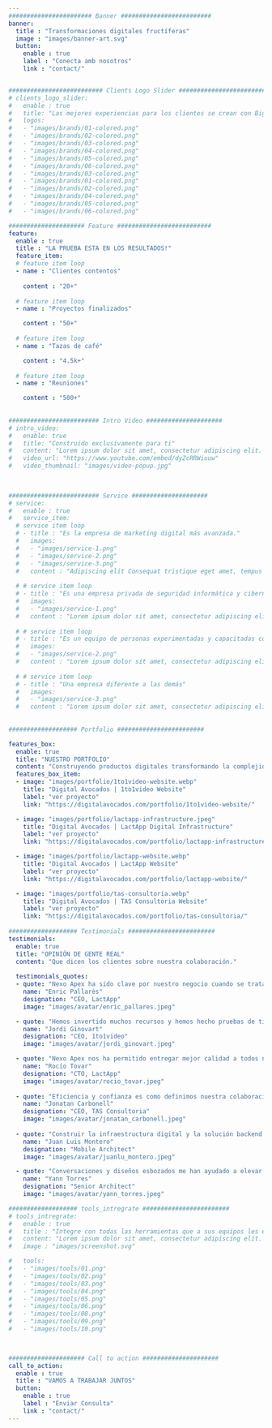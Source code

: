 ```yaml
---
####################### Banner #########################
banner:
  title : "Transformaciones digitales fructíferas"
  image : "images/banner-art.svg"
  button:
    enable : true
    label : "Conecta amb nosotros"
    link : "contact/"


########################## Clients Logo Slider #########################
# clients_logo_slider:
#   enable : true
#   title: "Las mejores experiencias para los clientes se crean con Bigspring"
#   logos:
#   - "images/brands/01-colored.png"
#   - "images/brands/02-colored.png"
#   - "images/brands/03-colored.png"
#   - "images/brands/04-colored.png"
#   - "images/brands/05-colored.png"
#   - "images/brands/06-colored.png"
#   - "images/brands/03-colored.png"
#   - "images/brands/01-colored.png"
#   - "images/brands/02-colored.png"
#   - "images/brands/04-colored.png"
#   - "images/brands/05-colored.png"
#   - "images/brands/06-colored.png"

##################### Feature ##########################
feature:
  enable : true
  title : "LA PRUEBA ESTA EN LOS RESULTADOS!"
  feature_item:
  # feature item loop
  - name : "Clientes contentos"
   
    content : "20+"
    
  # feature item loop
  - name : "Proyectos finalizados"

    content : "50+"
    
  # feature item loop
  - name : "Tazas de café"

    content : "4.5k+"
    
  # feature item loop
  - name : "Reuniones"

    content : "500+"
      
      
######################### Intro Video #####################
# intro_video:
#   enable: true
#   title: "Construido exclusivamente para ti"
#   content: "Lorem ipsum dolor sit amet, consectetur adipiscing elit. Morbi egestas Werat viverra id et aliquet. vulputate egestas sollicitudin."
#   video_url: "https://www.youtube.com/embed/dyZcRRWiuuw"
#   video_thumbnail: "images/video-popup.jpg"

      
      
######################### Service #####################
# service:
#   enable : true
#   service_item:
  # service item loop
  # - title : "Es la empresa de marketing digital más avanzada."
  #   images:
  #   - "images/service-1.png"
  #   - "images/service-2.png"
  #   - "images/service-3.png"
  #   content : "Adipiscing elit Consequat tristique eget amet, tempus eu at consecttur. Leo facilisi nunc viverra tellus. Ac laoreet sit vel consquat. consectetur adipiscing elit. Consequat tristique eget amet, tempus eu at consecttur. Leo facilisi nunc viverra tellus. Ac laoreet sit vel consquat."
      
  # # service item loop
  # - title : "Es una empresa privada de seguridad informática y cibernética."
  #   images:
  #   - "images/service-1.png"
  #   content : "Lorem ipsum dolor sit amet, consectetur adipiscing elit. Consequat tristique eget amet, tempus eu at consecttur. Leo facilisi nunc viverra tellus. Ac laoreet sit vel consquat. consectetur adipiscing elit. Consequat tristique eget amet, tempus eu at consecttur. Leo facilisi nunc viverra tellus. Ac laoreet sit vel consquat."
      
  # # service item loop
  # - title : "Es un equipo de personas experimentadas y capacitadas con distribuciones."
  #   images:
  #   - "images/service-2.png"
  #   content : "Lorem ipsum dolor sit amet, consectetur adipiscing elit. Consequat tristique eget amet, tempus eu at consecttur. Leo facilisi nunc viverra tellus. Ac laoreet sit vel consquat. consectetur adipiscing elit. Consequat tristique eget amet, tempus eu at consecttur. Leo facilisi nunc viverra tellus. Ac laoreet sit vel consquat."
      
  # # service item loop
  # - title : "Una empresa diferente a las demás"
  #   images:
  #   - "images/service-3.png"
  #   content : "Lorem ipsum dolor sit amet, consectetur adipiscing elit. Consequat tristique eget amet, tempus eu at consecttur. Leo facilisi nunc viverra tellus. Ac laoreet sit vel consquat. consectetur adipiscing elit. Consequat tristique eget amet, tempus eu at consecttur. Leo facilisi nunc viverra tellus. Ac laoreet sit vel consquat."
       
       
################### Portfolio ########################

features_box:
  enable: true
  title: "NUESTRO PORTFOLIO"
  content: "Construyendo productos digitales transformando la complejidad en claredad y belleza."
  features_box_item:
  - image: "images/portfolio/1to1video-website.webp"
    title: "Digital Avocados | 1to1video Website"
    label: "ver proyecto"
    link: "https://digitalavocados.com/portfolio/1to1video-website/"

  - image: "images/portfolio/lactapp-infrastructure.jpeg"
    title: "Digital Avocados | LactApp Digital Infrastructure"
    label: "ver proyecto"
    link: "https://digitalavocados.com/portfolio/lactapp-infrastructure/"

  - image: "images/portfolio/lactapp-website.webp"
    title: "Digital Avocados | LactApp Website"
    label: "ver proyecto"
    link: "https://digitalavocados.com/portfolio/lactapp-website/"

  - image: "images/portfolio/tas-consultoria.webp"
    title: "Digital Avocados | TAS Consultoria Website"
    label: "ver proyecto"
    link: "https://digitalavocados.com/portfolio/tas-consultoria/"
        
################### Testimonials ########################
testimonials:
  enable: true
  title: "OPINIÓN DE GENTE REAL"
  content: "Que dicen los clientes sobre nuestra colaboración."
  
  testimonials_quotes:
  - quote: "Nexo Apex ha sido clave por nuestro negocio cuando se trata de evolucionar nuestra estrategia digital y convertirse en una compañía first-tech y cloud-native."
    name: "Enric Pallarès"
    designation: "CEO, LactApp"
    image: "images/avatar/enric_pallares.jpeg"

  - quote: "Hemos invertido muchos recursos y hemos hecho pruebas de tiempo a otros equipos, freelancers, compañías externas y métodos. Nexo Apex nos ha tremendamente ayudado."
    name: "Jordi Ginovart"
    designation: "CEO, 1to1video"
    image: "images/avatar/jordi_ginovart.jpeg"

  - quote: "Nexo Apex nos ha permitido entregar mejor calidad a todos nuestros clientes. La agilidad en que ahora podemos implementar nuevas características y workflows es clave."
    name: "Rocío Tovar"
    designation: "CTO, LactApp"
    image: "images/avatar/rocio_tovar.jpeg"
       
  - quote: "Eficiencia y confianza es como definimos nuestra colaboración con Nexo Apex. Excelente y provechoso trabajo es el que nos han traído."
    name: "Jonatan Carbonell"
    designation: "CEO, TAS Consultoria"
    image: "images/avatar/jonatan_carbonell.jpeg"
    
  - quote: "Construir la infraestructura digital y la solución backend para mis aplicaciones ha sido clave para el éxito del negocio en el que estoy involucrado. Provechosa colaboración."
    name: "Juan Luis Montero"
    designation: "Mobile Architect"
    image: "images/avatar/juanlu_montero.jpeg" 

  - quote: "Conversaciones y diseños esbozados me han ayudado a elevar mis soluciones digitales y aprender durante el proceso. Espero con ganas volver a colaborar."
    name: "Yann Torres"
    designation: "Senior Architect"
    image: "images/avatar/yann_torres.jpeg"

################### tools_intregrate ########################
# tools_intregrate:
#   enable : true
#   title : "Integre con todas las herramientas que a sus equipos les encanta usar"
#   content: "Lorem ipsum dolor sit amet, consectetur adipiscing elit. Morbi egestas Werat viverra id et aliquet. vulputate egestas sollicitudin."
#   image : "images/screenshot.svg"

#   tools:
#   - "images/tools/01.png"
#   - "images/tools/02.png"
#   - "images/tools/03.png"
#   - "images/tools/04.png"
#   - "images/tools/05.png"
#   - "images/tools/06.png"
#   - "images/tools/08.png"
#   - "images/tools/09.png"
#   - "images/tools/10.png"

  

##################### Call to action #####################
call_to_action:
  enable : true
  title : "VAMOS A TRABAJAR JUNTOS"
  button:
    enable : true
    label : "Enviar Consulta"
    link : "contact/"
---
```

